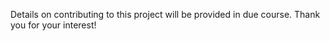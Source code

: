 Details on contributing to this project will be provided in due course.
Thank you for your interest!